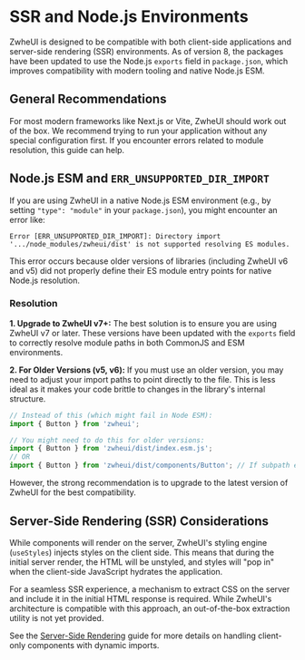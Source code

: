 # SSR and Node.js Environments

ZwheUI is designed to be compatible with both client-side applications and server-side rendering (SSR) environments. As of version 8, the packages have been updated to use the Node.js `exports` field in `package.json`, which improves compatibility with modern tooling and native Node.js ESM.

## General Recommendations

For most modern frameworks like Next.js or Vite, ZwheUI should work out of the box. We recommend trying to run your application without any special configuration first. If you encounter errors related to module resolution, this guide can help.

## Node.js ESM and `ERR_UNSUPPORTED_DIR_IMPORT`

If you are using ZwheUI in a native Node.js ESM environment (e.g., by setting `"type": "module"` in your `package.json`), you might encounter an error like:

`Error [ERR_UNSUPPORTED_DIR_IMPORT]: Directory import '.../node_modules/zwheui/dist' is not supported resolving ES modules.`

This error occurs because older versions of libraries (including ZwheUI v6 and v5) did not properly define their ES module entry points for native Node.js resolution.

### Resolution

**1. Upgrade to ZwheUI v7+:**
The best solution is to ensure you are using ZwheUI v7 or later. These versions have been updated with the `exports` field to correctly resolve module paths in both CommonJS and ESM environments.

**2. For Older Versions (v5, v6):**
If you must use an older version, you may need to adjust your import paths to point directly to the file. This is less ideal as it makes your code brittle to changes in the library's internal structure.

```javascript
// Instead of this (which might fail in Node ESM):
import { Button } from 'zwheui';

// You might need to do this for older versions:
import { Button } from 'zwheui/dist/index.esm.js'; 
// OR
import { Button } from 'zwheui/dist/components/Button'; // If subpath exports are not defined
```

However, the strong recommendation is to upgrade to the latest version of ZwheUI for the best compatibility.

## Server-Side Rendering (SSR) Considerations

While components will render on the server, ZwheUI's styling engine (`useStyles`) injects styles on the client side. This means that during the initial server render, the HTML will be unstyled, and styles will "pop in" when the client-side JavaScript hydrates the application.

For a seamless SSR experience, a mechanism to extract CSS on the server and include it in the initial HTML response is required. While ZwheUI's architecture is compatible with this approach, an out-of-the-box extraction utility is not yet provided.

See the [Server-Side Rendering](./ServerSideRendering.md) guide for more details on handling client-only components with dynamic imports.
